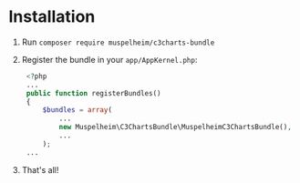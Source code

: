 # Installation

1. Run `composer require muspelheim/c3charts-bundle`

2. Register the bundle in your `app/AppKernel.php`:

   ``` php
    <?php
    ...
    public function registerBundles()
    {
        $bundles = array(
            ...
            new Muspelheim\C3ChartsBundle\MuspelheimC3ChartsBundle(),
            ...
        );
    ...
   ```

3. That's all!